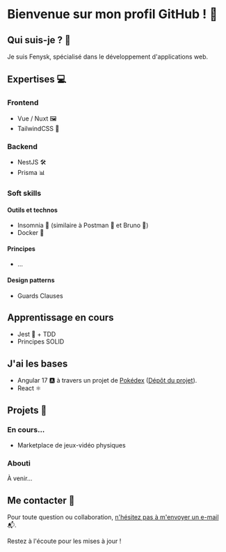 # Bienvenue sur mon profil GitHub ! 👋

## Qui suis-je ? 🤔

Je suis Fenysk, spécialisé dans le développement d'applications web.

## Expertises 💻

### Frontend
- Vue / Nuxt 🖼️
- TailwindCSS 🎨

### Backend
- NestJS 🛠️
- Prisma 📊

### Soft skills

#### Outils et technos
- Insomnia 🌙 (similaire à Postman 🚀 et Bruno 🐶)
- Docker 🐳

#### Principes
- ...

#### Design patterns
- Guards Clauses

## Apprentissage en cours
- Jest 🧪 + TDD
- Principes SOLID

## J'ai les bases
- Angular 17 🅰️ à travers un projet de [Pokédex](https://pokedex-by-fenysk.vercel.app/)
  ([Dépôt du projet](https://github.com/Fenysk/ng-pokemon-app)).
- React ⚛️

## Projets 🚀

### En cours...
- Marketplace de jeux-vidéo physiques

### Abouti

À venir...

## Me contacter 📧

Pour toute question ou collaboration, [n'hésitez pas à m'envoyer un e-mail](mailto:fenysk.pro@gmail.com) 📬.

Restez à l'écoute pour les mises à jour !
